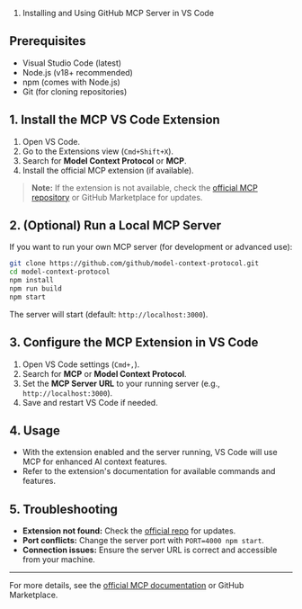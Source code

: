 1. Installing and Using GitHub MCP Server in VS Code

## Prerequisites

- Visual Studio Code (latest)
- Node.js (v18+ recommended)
- npm (comes with Node.js)
- Git (for cloning repositories)

## 1. Install the MCP VS Code Extension

1. Open VS Code.
2. Go to the Extensions view (`Cmd+Shift+X`).
3. Search for **Model Context Protocol** or **MCP**.
4. Install the official MCP extension (if available).

> **Note:** If the extension is not available, check the [official MCP repository](https://github.com/github/model-context-protocol) or GitHub Marketplace for updates.

## 2. (Optional) Run a Local MCP Server

If you want to run your own MCP server (for development or advanced use):

```sh
git clone https://github.com/github/model-context-protocol.git
cd model-context-protocol
npm install
npm run build
npm start
```

The server will start (default: `http://localhost:3000`).

## 3. Configure the MCP Extension in VS Code

1. Open VS Code settings (`Cmd+,`).
2. Search for **MCP** or **Model Context Protocol**.
3. Set the **MCP Server URL** to your running server (e.g., `http://localhost:3000`).
4. Save and restart VS Code if needed.

## 4. Usage

- With the extension enabled and the server running, VS Code will use MCP for enhanced AI context features.
- Refer to the extension's documentation for available commands and features.

## 5. Troubleshooting

- **Extension not found:** Check the [official repo](https://github.com/github/model-context-protocol) for updates.
- **Port conflicts:** Change the server port with `PORT=4000 npm start`.
- **Connection issues:** Ensure the server URL is correct and accessible from your machine.

---

For more details, see the [official MCP documentation](https://github.com/github/model-context-protocol) or GitHub Marketplace.